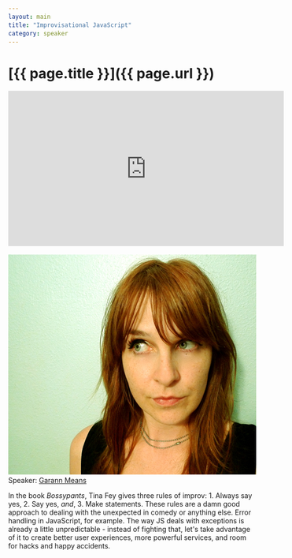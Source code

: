 ```yaml
---
layout: main
title: "Improvisational JavaScript"
category: speaker
---
```


# [{{ page.title }}]({{ page.url }})

<iframe width="560" height="315" src="http://www.youtube.com/embed/qzJ0hn1mHOw" frameborder="0" allowfullscreen="true">
</iframe>

<a href="http://garann.com"><img src="/images/garann-means.jpeg" class="speaker" alt="Garann Means"></a>
Speaker: <a href="http://garann.com">Garann Means</a>

In the book _Bossypants_, Tina Fey gives three rules of improv: 1. Always say yes, 2. Say yes, *and*, 3. Make statements. These rules are a damn good approach to dealing with the unexpected in comedy or anything else. Error handling in JavaScript, for example. The way JS deals with exceptions is already a little unpredictable - instead of fighting that, let's take advantage of it to create better user experiences, more powerful services, and room for hacks and happy accidents.
